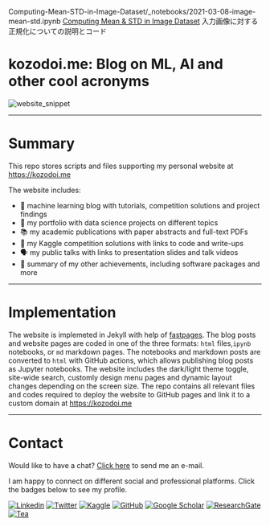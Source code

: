 Computing-Mean-STD-in-Image-Dataset/_notebooks/2021-03-08-image-mean-std.ipynb 
[Computing Mean & STD in Image Dataset](https://kozodoi.me/python/deep%20learning/pytorch/tutorial/2021/03/08/image-mean-std.html)
入力画像に対する正規化についての説明とコード


# kozodoi.me: Blog on ML, AI and other cool acronyms

![website_snippet](https://i.postimg.cc/4yLPcHcf/ezgif-com-gif-maker-2.gif)

---

# Summary

This repo stores scripts and files supporting my personal website at https://kozodoi.me

The website includes:
- 📜 machine learning blog with tutorials, competition solutions and project findings
- 📁 my portfolio with data science projects on different topics
- 📚 my academic publications with paper abstracts and full-text PDFs
- 🥇 my Kaggle competition solutions with links to code and write-ups
- 🗣 my public talks with links to presentation slides and talk videos
- 🧩 summary of my other achievements, including software packages and more

---

# Implementation 

The website is implemeted in Jekyll with help of [fastpages](https://github.com/fastai/fastpages). The blog posts and website pages are coded in one of the three formats: `html` files,`ipynb` notebooks,  or `md` markdown pages. The notebooks and markdown posts are converted to `html` with GitHub actions, which allows publishing blog posts as Jupyter notebooks. The website includes the dark/light theme toggle, site-wide search, customly design menu pages and dynamic layout changes depending on the screen size. The repo contains all relevant files and codes required to deploy the website to GitHub pages and link it to a custom domain at https://kozodoi.me 

---

# Contact

Would like to have a chat? <a href="mailto:n.kozodoi@icloud.com">Click here</a> to send me an e-mail.

I am happy to connect on different social and professional platforms. Click the badges below to see my profile.

[![Linkedin](https://img.shields.io/badge/-LinkedIn-306EA8?style=flat&logo=Linkedin&logoColor=white&link=https://www.linkedin.com/in/kozodoi/)](https://www.linkedin.com/in/kozodoi/) 
[![Twitter](https://img.shields.io/badge/-Twitter-4B9AE5?style=flat&logo=Twitter&logoColor=white&link=https://www.twitter.com/n_kozodoi)](https://www.twitter.com/n_kozodoi)
[![Kaggle](https://img.shields.io/badge/-Kaggle-5DB0DB?style=flat&logo=Kaggle&logoColor=white&link=https://www.kaggle.com/kozodoi)](https://www.kaggle.com/kozodoi)
[![GitHub](https://img.shields.io/badge/-GitHub-2F2F2F?style=flat&logo=github&logoColor=white&link=https://www.github.com/kozodoi)](https://www.github.com/kozodoi)
[![Google Scholar](https://img.shields.io/badge/-Google_Scholar-676767?style=flat&logo=google-scholar&logoColor=white&link=https://scholar.google.com/citations?user=58tMuD0AAAAJ&amp;hl=en)](https://scholar.google.com/citations?user=58tMuD0AAAAJ&amp;hl=en)
[![ResearchGate](https://img.shields.io/badge/-ResearchGate-59C3B5?style=flat&logo=researchgate&logoColor=white&link=https://www.researchgate.net/profile/Nikita_Kozodoi)](https://www.researchgate.net/profile/Nikita_Kozodoi)
[![Tea](https://img.shields.io/badge/-Buy_me_a_tea-yellow?style=flat&logo=buymeacoffee&logoColor=white&link=https://www.buymeacoffee.com/kozodoi)](https://www.buymeacoffee.com/kozodoi)
